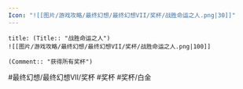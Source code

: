 ```yaml
---
Icon: "![[图片/游戏攻略/最终幻想/最终幻想VII/奖杯/战胜命运之人.png|30]]"
---
```

```ad-common-platinum-trophy
title: (Title:: "战胜命运之人")
![[图片/游戏攻略/最终幻想/最终幻想VII/奖杯/战胜命运之人.png|100]]

(Comment:: "获得所有奖杯")
```

#最终幻想/最终幻想VII/奖杯 #奖杯 #奖杯/白金
